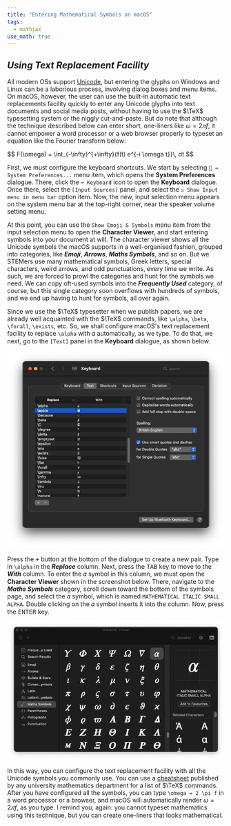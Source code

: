 ```yaml
---
title: "Entering Mathematical Symbols on macOS"
tags:
  - mathjax
use_math: true
---
```


## *Using Text Replacement Facility*

All modern OSs support [Unicode](https://en.wikipedia.org/wiki/Unicode), but entering the glyphs on Windows and Linux can be a laborious process, involving dialog boxes and menu items. On macOS, however, the user can use the built-in automatic text replacements facility quickly to enter any Unicode glyphs into text documents and social media posts, without having to use the $\TeX$ typesetting system or the niggly cut-and-paste. But do note that although the technique described below can enter short, one-liners like $\omega = 2𝜋f$, it cannot empower a word processor or a web browser properly to typeset an equation like the Fourier transform below:

<div>
$$
F(\omega) = \int_{-\infty}^{+\infty}{f(t) e^{-i \omega t}}\, dt
$$
</div>

First, we must configure the keyboard shortcuts. We start by selecting ` → System Preferences...` menu item, which opens the **System Preferences** dialogue. There, click the `⌨️ Keyboard` icon to open the **Keyboard** dialogue. Once there, select the `[Input Sources]` panel, and select the `☑︎ Show Input menu in menu bar` option item. Now, the new, input selection menu appears on the system menu bar at the top-right corner, near the speaker volume setting menu.

At this point, you can use the `Show Emoji & Symbols` menu item from the input selection menu to open the **Character Viewer**, and start entering symbols into your document at will. The character viewer shows all the Unicode symbols the macOS supports in a well-organised fashion, grouped into categories, like ***Emoji***, ***Arrows***, ***Maths Symbols***, and so on. But we STEMers use many mathematical symbols, Greek letters, special characters, weird arrows, and odd punctuations, every time we write. As such, we are forced to prowl the categories and hunt for the symbols we need. We can copy oft-used symbols into the ***Frequently Used*** category, of course, but this single category soon overflows with hundreds of symbols, and we end up having to hunt for symbols, all over again.

Since we use the $\TeX$ typesetter when we publish papers, we are already well acquainted with the $\TeX$ commands, like `\alpha`, `\beta`, `\forall`, `\exists`, etc. So, we shall configure macOS's text replacement facility to replace `\alpha` with 𝛼 automatically, as we type. To do that, we next, go to the `[Text]` panel in the **Keyboard** dialogue, as shown below.

![Keyboard dialogue](../figures/Writing/KeyboardTextPanel.jpg)

Press the <kbd>+</kbd> button at the bottom of the dialogue to create a new pair. Type in `\alpha` in the ***Replace*** column. Next, press the <kbd>TAB</kbd> key to move to the ***With*** column. To enter the 𝛼 symbol in this column, we must open the **Character Viewer** shown in the screenshot below. There, navigate to the ***Maths Symbols*** category, scroll down toward the bottom of the symbols page, and select the 𝛼 symbol, which is named `MATHEMATICAL ITALIC SMALL ALPHA`. Double clicking on the 𝛼 symbol inserts it into the column. Now, press the <kbd>ENTER</kbd> key.

![Character Viewer](../figures/Writing/CharacterViewer.jpg)

In this way, you can configure the text replacement facility with all the Unicode symbols you commonly use. You can use a [cheatsheet](https://www.caam.rice.edu/~heinken/latex/symbols.pdf) published by any university mathematics department for a list of $\TeX$ commands. After you have configured all the symbols, you can type `\omega = 2 \pi f` in a word processor or a browser, and macOS will automatically render $\omega = 2 𝜋 f$, as you type. I remind you, again: you cannot typeset mathematics using this technique, but you can create one-liners that looks mathematical.
